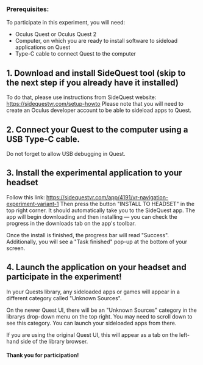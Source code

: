 ### Prerequisites:
To participate in this experiment, you will need:
- Oculus Quest or Oculus Quest 2
- Computer, on which you are ready to install software to sideload applications on Quest
- Type-C cable to connect Quest to the computer

##  1. Download and install SideQuest tool (skip to the next step if you already have it installed)

To do that, please use instructions from SideQuest website: <https://sidequestvr.com/setup-howto>
Please note that you will need to create an Oculus developer account to be able to sideload apps to Quest.

## 2. Connect your Quest to the computer using a USB Type-C cable. 
Do not forget to allow USB debugging in Quest.

## 3. Install the experimental application to your headset

Follow this link: <https://sidequestvr.com/app/4191/vr-navigation-experiment-variant-1>
Then press the button "INSTALL TO HEADSET" in the top right corner. It should automatically take you to the SideQuest app. The app will begin downloading and then installing — you can check the progress in the downloads tab on the app's toolbar.

Once the install is finished, the progress bar will read "Success". Additionally, you will see a "Task finished" pop-up at the bottom of your screen.

## 4. Launch the application on your headset and participate in the experiment!

In your Quests library, any sideloaded apps or games will appear in a different category called "Unknown Sources". 

On the newer Quest UI, there will be an "Unknown Sources" category in the librarys drop-down menu on the top right. You may need to scroll down to see this category. You can launch your sideloaded apps from there.

If you are using the original Quest UI, this will appear as a tab on the left-hand side of the library browser. 

#### Thank you for participation!
